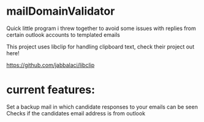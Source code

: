 # mailDomainValidator
Quick little program i threw together to avoid some issues with replies from certain outlook accounts to templated emails


This project uses libclip for handling clipboard text, check their project out here!

https://github.com/jabbalaci/libclip

# current features:
Set a backup mail in which candidate responses to your emails can be seen
Checks if the candidates email address is from outlook

